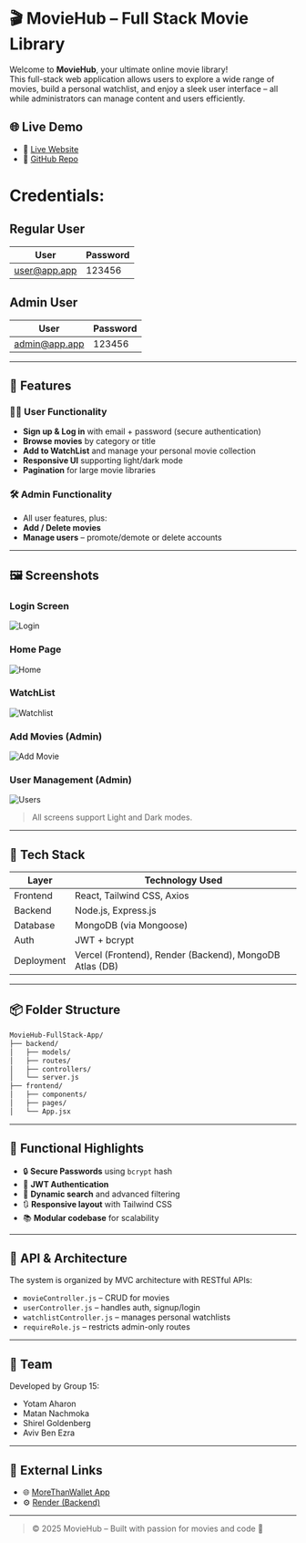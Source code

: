 # 🎬 MovieHub – Full Stack Movie Library

Welcome to **MovieHub**, your ultimate online movie library!  
This full-stack web application allows users to explore a wide range of movies, build a personal watchlist, and enjoy a sleek user interface – all while administrators can manage content and users efficiently.

## 🌐 Live Demo
- 🔗 [Live Website](https://movie-hub-full-client.vercel.app)
- 🔗 [GitHub Repo](https://github.com/nchmoka/MovieHub-FullStack-App)

# Credentials:

## Regular User

| User         | Password |
| ------------ | -------- |
| user@app.app | 123456   |

## Admin User

| User          | Password |
| ------------- | -------- |
| admin@app.app | 123456   |

---

## 🚀 Features

### 🧑‍💻 User Functionality
- **Sign up & Log in** with email + password (secure authentication)
- **Browse movies** by category or title
- **Add to WatchList** and manage your personal movie collection
- **Responsive UI** supporting light/dark mode
- **Pagination** for large movie libraries

### 🛠 Admin Functionality
- All user features, plus:
- **Add / Delete movies**
- **Manage users** – promote/demote or delete accounts

---

## 🖼️ Screenshots

### Login Screen
![Login](images/login.png)

### Home Page
![Home](images/home.png)

### WatchList
![Watchlist](images/watchlist.png)

### Add Movies (Admin)
![Add Movie](images/add_movie.png)

### User Management (Admin)
![Users](images/users.png)

> All screens support Light and Dark modes.

---

## 🧰 Tech Stack

| Layer      | Technology Used |
|------------|-----------------|
| Frontend   | React, Tailwind CSS, Axios |
| Backend    | Node.js, Express.js |
| Database   | MongoDB (via Mongoose) |
| Auth       | JWT + bcrypt |
| Deployment | Vercel (Frontend), Render (Backend), MongoDB Atlas (DB) |

---

## 📦 Folder Structure

```bash
MovieHub-FullStack-App/
├── backend/
│   ├── models/
│   ├── routes/
│   ├── controllers/
│   └── server.js
├── frontend/
│   ├── components/
│   ├── pages/
│   └── App.jsx
```

---

## 📌 Functional Highlights

- 🔒 **Secure Passwords** using `bcrypt` hash
- 📄 **JWT Authentication**
- 🔎 **Dynamic search** and advanced filtering
- 🔃 **Responsive layout** with Tailwind CSS
- 📚 **Modular codebase** for scalability

---

## 🧪 API & Architecture

The system is organized by MVC architecture with RESTful APIs:
- `movieController.js` – CRUD for movies
- `userController.js` – handles auth, signup/login
- `watchlistController.js` – manages personal watchlists
- `requireRole.js` – restricts admin-only routes

---

## 🙋 Team

Developed by Group 15:
- Yotam Aharon
- Matan Nachmoka
- Shirel Goldenberg
- Aviv Ben Ezra

---

## 📎 External Links

- 🌐 [MoreThanWallet App](https://www.morethanwallet.com/app/704)
- ⚙️ [Render (Backend)](https://moviehub-fullstack-app.onrender.com/login)

---

> © 2025 MovieHub – Built with passion for movies and code 🎥
